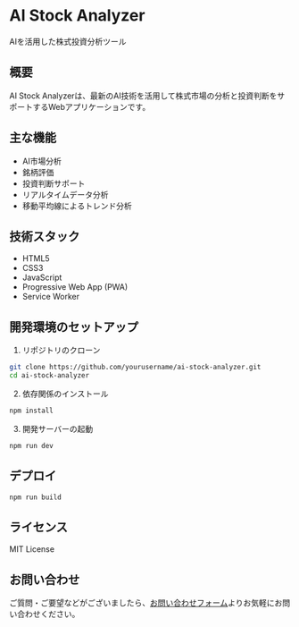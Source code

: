 # AI Stock Analyzer

AIを活用した株式投資分析ツール

## 概要

AI Stock Analyzerは、最新のAI技術を活用して株式市場の分析と投資判断をサポートするWebアプリケーションです。

## 主な機能

- AI市場分析
- 銘柄評価
- 投資判断サポート
- リアルタイムデータ分析
- 移動平均線によるトレンド分析

## 技術スタック

- HTML5
- CSS3
- JavaScript
- Progressive Web App (PWA)
- Service Worker

## 開発環境のセットアップ

1. リポジトリのクローン
```bash
git clone https://github.com/yourusername/ai-stock-analyzer.git
cd ai-stock-analyzer
```

2. 依存関係のインストール
```bash
npm install
```

3. 開発サーバーの起動
```bash
npm run dev
```

## デプロイ

```bash
npm run build
```

## ライセンス

MIT License

## お問い合わせ

ご質問・ご要望などがございましたら、[お問い合わせフォーム](contact.html)よりお気軽にお問い合わせください。